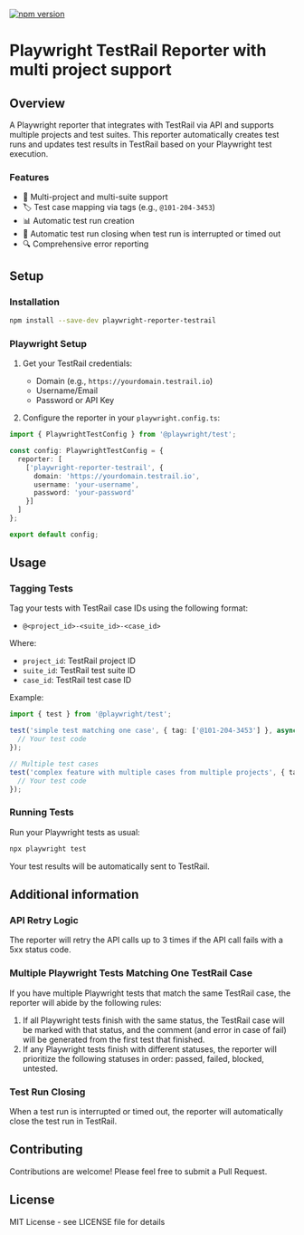 [![npm version](https://badge.fury.io/js/playwright-reporter-testrail.svg)](https://badge.fury.io/js/playwright-reporter-testrail)

# Playwright TestRail Reporter with multi project support

## Overview

A Playwright reporter that integrates with TestRail via API and supports multiple projects and test suites. This reporter automatically creates test runs and updates test results in TestRail based on your Playwright test execution.

### Features

- 🔄 Multi-project and multi-suite support
- 🏷️ Test case mapping via tags (e.g., `@101-204-3453`)
- 📊 Automatic test run creation
- 📝 Automatic test run closing when test run is interrupted or timed out
- 🔍 Comprehensive error reporting

## Setup

### Installation

```bash
npm install --save-dev playwright-reporter-testrail
```

### Playwright Setup

1. Get your TestRail credentials:
   - Domain (e.g., `https://yourdomain.testrail.io`)
   - Username/Email
   - Password or API Key

2. Configure the reporter in your `playwright.config.ts`:

```typescript
import { PlaywrightTestConfig } from '@playwright/test';

const config: PlaywrightTestConfig = {
  reporter: [
    ['playwright-reporter-testrail', {
      domain: 'https://yourdomain.testrail.io',
      username: 'your-username',
      password: 'your-password'
    }]
  ]
};

export default config;
```

## Usage

### Tagging Tests

Tag your tests with TestRail case IDs using the following format:
- `@<project_id>-<suite_id>-<case_id>`

Where:
- `project_id`: TestRail project ID
- `suite_id`: TestRail test suite ID
- `case_id`: TestRail test case ID

Example:

```typescript
import { test } from '@playwright/test';

test('simple test matching one case', { tag: ['@101-204-3453'] }, async ({ page }) => {
  // Your test code
});

// Multiple test cases
test('complex feature with multiple cases from multiple projects', { tag: ['@101-204-3453', '@203-305-4567'] }, async ({ page }) => {
  // Your test code
});
```

### Running Tests

Run your Playwright tests as usual:

```bash
npx playwright test
```

Your test results will be automatically sent to TestRail.

## Additional information

### API Retry Logic

The reporter will retry the API calls up to 3 times if the API call fails with a 5xx status code.

### Multiple Playwright Tests Matching One TestRail Case

If you have multiple Playwright tests that match the same TestRail case, the reporter will abide by the following rules:

1. If all Playwright tests finish with the same status, the TestRail case will be marked with that status, and the comment (and error in case of fail) will be generated from the first test that finished.
2. If any Playwright tests finish with different statuses, the reporter will prioritize the following statuses in order: passed, failed, blocked, untested.

### Test Run Closing

When a test run is interrupted or timed out, the reporter will automatically close the test run in TestRail.

## Contributing

Contributions are welcome! Please feel free to submit a Pull Request.

## License

MIT License - see LICENSE file for details
